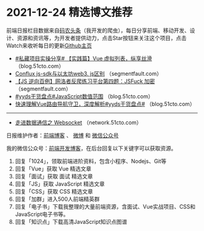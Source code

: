 # 2021-12-24 精选博文推荐

前端日报栏目数据来自[码农头条](https://toutiao.qdkfweb.cn/)（我开发的爬虫），每日分享前端、移动开发、设计、资源和资讯等，为开发者提供动力，点击Star按钮来关注这个项目，点击Watch来收听每日的更新[Github主页](https://github.com/kujian/frontendDaily)
* [#私藏项目实操分享# 【实践篇】Vue 虚拟列表，纵享丝滑](https://blog.51cto.com/u_13961087/4835225) （blog.51cto.com）
* [Conflux js-sdk与以太坊web3. js区别](https://segmentfault.com/a/1190000041166356) （segmentfault.com）
* [【JS 逆向百例】网洛者反爬练习平台第四题：JSFuck 加密](https://segmentfault.com/a/1190000041160667) （segmentfault.com）
* [#yyds干货盘点#JavaScript数值范围](https://blog.51cto.com/u_7669561/4835606) （blog.51cto.com）
* [快速理解Vue路由导航守卫，深度解析#yyds干货盘点#](https://blog.51cto.com/u_15453248/4835392) （blog.51cto.com）

***
* [走进数据通信之 Websocket](https://network.51cto.com/art/202112/696324.htm) （network.51cto.com）

日报维护作者：[前端博客](https://qdkfweb.cn/) 、 [微博](http://weibo.com/kujian) 和 [微信公众号](https://open.weixin.qq.com/qr/code?username=caibaojian_com)

我的微信公众号：[前端开发博客](https://open.weixin.qq.com/qr/code?username=caibaojian_com)，在后台回复以下关键字可以获取资源。

1. 回复「1024」，领取前端进阶资料，包含小程序、Nodejs、Git等
2. 回复「Vue」获取 Vue 精选文章
3. 回复「面试」获取 面试 精选文章
4. 回复「JS」获取 JavaScript 精选文章
5. 回复「CSS」获取 CSS 精选文章
6. 回复「加群」进入500人前端精英群
7. 回复「电子书」下载我整理的大量前端资源，含面试、Vue实战项目、CSS和JavaScript电子书等。
8. 回复「知识点」下载高清JavaScript知识点图谱